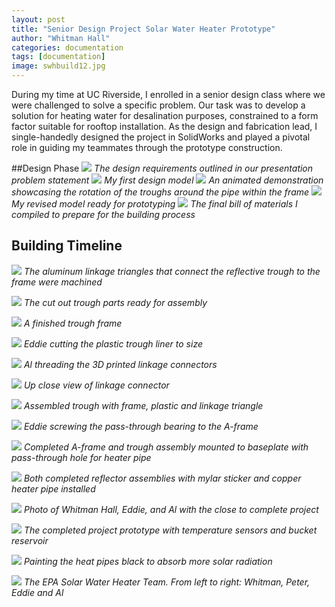 ```yaml
---
layout: post
title: "Senior Design Project Solar Water Heater Prototype"
author: "Whitman Hall"
categories: documentation
tags: [documentation]
image: swhbuild12.jpg
---
```

During my time at UC Riverside, I enrolled in a senior design class where we were challenged to solve a specific problem. Our task was to develop a solution for heating water for desalination purposes, constrained to a form factor suitable for rooftop installation. As the design and fabrication lead, I single-handedly designed the project in SolidWorks and played a pivotal role in guiding my teammates through the prototype construction.

##Design Phase
![](/assets/img/swhproblemstatement.PNG)
*The design requirements outlined in our presentation problem statement*
![](/assets/img/SWHDesign.PNG)
*My first design model*
![](/assets/img/SWH.gif)
*An animated demonstration showcasing the rotation of the troughs around the pipe within the frame*
![](/assets/img/swhprototypedesign.PNG)
*My revised model ready for prototyping*
![](/assets/img/SWHBillOfMaterials.PNG)
*The final bill of materials I compiled to prepare for the building process*

## Building Timeline 
![](/assets/img/swhbuild1.jpg)
*The aluminum linkage triangles that connect the reflective trough to the frame were machined*

![](/assets/img/swhbuild2.jpg)
*The cut out trough parts ready for assembly*

![](/assets/img/swhbuild3.jpg)
*A finished trough frame*

![](/assets/img/swhbuild4.jpg)
*Eddie cutting the plastic trough liner to size*

![](/assets/img/swhbuild5.jpg)
*Al threading the 3D printed linkage connectors*

![](/assets/img/swhbuild6.jpg)
*Up close view of linkage connector*

![](/assets/img/swhbuild7.jpg)
*Assembled trough with frame, plastic and linkage triangle*

![](/assets/img/swhbuild8.jpg)
*Eddie screwing the pass-through bearing to the A-frame*

![](/assets/img/swhbuild9.jpg)
*Completed A-frame and trough assembly mounted to baseplate with pass-through hole for heater pipe*

![](/assets/img/swhbuild10.jpg)
*Both completed reflector assemblies with mylar sticker and copper heater pipe installed*

![](/assets/img/swhbuild11.jpg)
*Photo of Whitman Hall, Eddie, and Al with the close to complete project*

![](/assets/img/swhbuild12.jpg)
*The completed project prototype with temperature sensors and bucket reservoir*

![](/assets/img/swhspraypaint.jpg)
*Painting the heat pipes black to absorb more solar radiation*

![](/assets/img/solarwaterheater.jpg)
*The EPA Solar Water Heater Team. From left to right: Whitman, Peter, Eddie and Al*